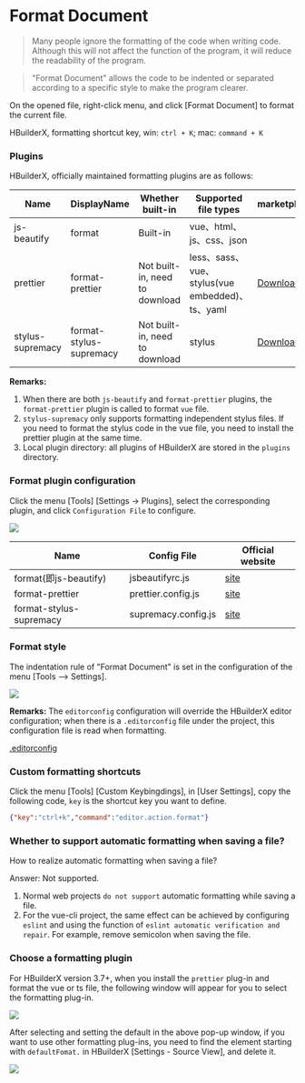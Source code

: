 # Format Document

> Many people ignore the formatting of the code when writing code. Although this will not affect the function of the program, it will reduce the readability of the program.

> "Format Document" allows the code to be indented or separated according to a specific style to make the program clearer.

On the opened file, right-click menu, and click [Format Document] to format the current file.

HBuilderX, formatting shortcut key, win: `ctrl + K`; mac: `command + K`


### Plugins

HBuilderX, officially maintained formatting plugins are as follows:

| Name         | DisplayName    | Whether built-in         | Supported file types                             |  marketplace | Plugin tutorial |
| ---------------- | ----------------------- | ---------------- | ------------------------------------------ |-------------|-------------|
| js-beautify      | format                  | Built-in        | vue、html、js、css、json                   |   | [Docs](/Tutorial/extension/js-beautify)|
| prettier         | format-prettier         | Not built-in, need to download | less、sass、vue、stylus(vue embedded)、ts、yaml | [Download](https://ext.dcloud.net.cn/plugin?id=2025)| [Docs](/Tutorial/extension/prettier) |
| stylus-supremacy | format-stylus-supremacy | Not built-in, need to download | stylus                     | [Download](https://ext.dcloud.net.cn/plugin?id=2039) |  [Docs](https://ext.dcloud.net.cn/plugin?id=2039) |

**Remarks:**

1. When there are both `js-beautify` and `format-prettier` plugins, the `format-prettier` plugin is called to format `vue` file.
2. `stylus-supremacy` only supports formatting independent stylus files. If you need to format the stylus code in the vue file, you need to install the prettier plugin at the same time.
3. Local plugin directory: all plugins of HBuilderX are stored in the `plugins` directory.

### Format plugin configuration

Click the menu [Tools] [Settings -> Plugins], select the corresponding plugin, and click `Configuration File` to configure.

<img src="/static/snapshots/tutorial/format/plugin_set_en.png" class="hd-img" />

| Name		| Config File											| Official website															|
| -----------------------	| ------------------------------------------------	| ---------------													|
| format(即js-beautify)		| jsbeautifyrc.js									| [site](https://github.com/beautify-web/js-beautify)				|
| format-prettier			| prettier.config.js								| [site](https://prettier.io/docs/en/options.html)					|
| format-stylus-supremacy	| supremacy.config.js								| [site](https://thisismanta.github.io/stylus-supremacy/#options)	|


### Format style

The indentation rule of "Format Document" is set in the configuration of the menu [Tools --> Settings].

<img src="/static/snapshots/tutorial/format/indent_en.png" class="hd-img"/>

**Remarks:**
The `editorconfig` configuration will override the HBuilderX editor configuration; when there is a `.editorconfig` file under the project, this configuration file is read when formatting.

[.editorconfig](/Tutorial/UserGuide/editorconfig)


### Custom formatting shortcuts

Click the menu [Tools] [Custom Keybingdings], in [User Settings], copy the following code, `key` is the shortcut key you want to define.

```json
{"key":"ctrl+k","command":"editor.action.format"}
```

### Whether to support automatic formatting when saving a file?

How to realize automatic formatting when saving a file?

Answer: Not supported.

1. Normal web projects `do not support` automatic formatting while saving a file.
2. For the vue-cli project, the same effect can be achieved by configuring `eslint` and using the function of `eslint automatic verification and repair`. For example, remove semicolon when saving the file.

### Choose a formatting plugin

For HBuilderX version 3.7+, when you install the `prettier` plug-in and format the vue or ts file, the following window will appear for you to select the formatting plug-in.

<img src="https://web-assets.dcloud.net.cn/hbuilderx-doc/format_prompt.jpg" class="hd-img" />

After selecting and setting the default in the above pop-up window, if you want to use other formatting plug-ins, you need to find the element starting with `defaultFomat.` in HBuilderX [Settings - Source View], and delete it.

<img src="https://web-assets.dcloud.net.cn/hbuilderx-doc/format_clear.jpg" class="hd-img" />

